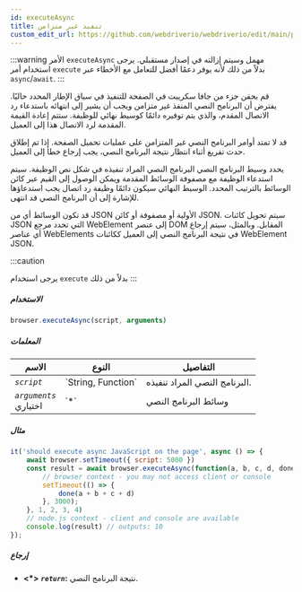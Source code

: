```yaml
---
id: executeAsync
title: تنفيذ غير متزامن
custom_edit_url: https://github.com/webdriverio/webdriverio/edit/main/packages/webdriverio/src/commands/browser/executeAsync.ts
---
```


:::warning
الأمر `executeAsync` مهمل وسيتم إزالته في إصدار مستقبلي.
يرجى استخدام أمر `execute` بدلاً من ذلك لأنه يوفر دعمًا أفضل
للتعامل مع الأخطاء عبر `async`/`await`.
:::

قم بحقن جزء من جافا سكريبت في الصفحة للتنفيذ في سياق الإطار المحدد حاليًا.
يفترض أن البرنامج النصي المنفذ غير متزامن ويجب أن يشير إلى انتهائه باستدعاء
رد الاتصال المقدم، والذي يتم توفيره دائمًا كوسيط نهائي للوظيفة. ستتم إعادة القيمة
المقدمة لرد الاتصال هذا إلى العميل.

قد لا تمتد أوامر البرنامج النصي غير المتزامن على عمليات تحميل الصفحة. إذا تم إطلاق حدث تفريغ أثناء انتظار
نتيجة البرنامج النصي، يجب إرجاع خطأ إلى العميل.

يحدد وسيط البرنامج النصي البرنامج النصي المراد تنفيذه في شكل نص الوظيفة. سيتم استدعاء الوظيفة
مع مصفوفة الوسائط المقدمة ويمكن الوصول إلى القيم عبر كائن الوسائط
بالترتيب المحدد. الوسيط النهائي سيكون دائمًا وظيفة رد اتصال يجب استدعاؤها
للإشارة إلى أن البرنامج النصي قد انتهى.

قد تكون الوسائط أي من JSON الأولية أو مصفوفة أو كائن JSON. سيتم تحويل كائنات JSON التي تحدد مرجع
WebElement إلى عنصر DOM المقابل. وبالمثل، سيتم إرجاع أي عناصر WebElements في نتيجة
البرنامج النصي إلى العميل ككائنات WebElement JSON.

:::caution

يرجى استخدام `execute` بدلاً من ذلك
:::

##### الاستخدام

```js
browser.executeAsync(script, arguments)
```

##### المعلمات

<table>
  <thead>
    <tr>
      <th>الاسم</th><th>النوع</th><th>التفاصيل</th>
    </tr>
  </thead>
  <tbody>
    <tr>
      <td><code><var>script</var></code></td>
      <td>`String, Function`</td>
      <td>البرنامج النصي المراد تنفيذه.</td>
    </tr>
    <tr>
      <td><code><var>arguments</var></code><br /><span className="label labelWarning">اختياري</span></td>
      <td>`*`</td>
      <td>وسائط البرنامج النصي</td>
    </tr>
  </tbody>
</table>

##### مثال

```js title="executeAsync.js"
it('should execute async JavaScript on the page', async () => {
    await browser.setTimeout({ script: 5000 })
    const result = await browser.executeAsync(function(a, b, c, d, done) {
        // browser context - you may not access client or console
        setTimeout(() => {
            done(a + b + c + d)
        }, 3000);
    }, 1, 2, 3, 4)
    // node.js context - client and console are available
    console.log(result) // outputs: 10
});
```

##### إرجاع

- **&lt;*&gt;**
            **<code><var>return</var></code>:**              نتيجة البرنامج النصي.